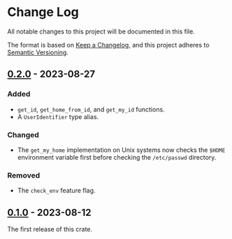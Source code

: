 # Change Log

All notable changes to this project will be documented in this file.

The format is based on [Keep a Changelog](https://keepachangelog.com/en/1.0.0/),
and this project adheres to [Semantic Versioning](https://semver.org/spec/v2.0.0.html).

## [0.2.0] - 2023-08-27

### Added
- `get_id`, `get_home_from_id`, and `get_my_id` functions.
- A `UserIdentifier` type alias.

### Changed
- The `get_my_home` implementation on Unix systems now checks
    the `$HOME` environment variable first before checking the `/etc/passwd`
    directory.

### Removed
- The `check_env` feature flag.

## [0.1.0] - 2023-08-12
The first release of this crate.

[0.2.0]: https://github.com/ljtpetersen/homedir/compare/v0.1.0...v0.2.0
[0.1.0]: https://github.com/ljtpetersen/homedir/releases/tag/v0.1.0
